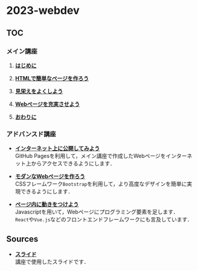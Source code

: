 # 2023-webdev
## TOC
### メイン講座
1. **[はじめに](docs/main-intro.md)**
   
2. **[HTMLで簡単なページを作ろう](docs/main-html.md)**
   
3. **[見栄えをよくしよう](docs/main-css.md)**
   
4. **[Webページを充実させよう](docs/main-enhance.md)**
   
5. **[おわりに](docs/main-final.md)**

### アドバンスド講座
<!-- 各コースの詳細は[こちら](docs/advanced.md)から． -->
- **[インターネット上に公開してみよう](docs/advanced-publish.md)**  
GitHub Pagesを利用して，メイン講座で作成したWebページをインターネット上からアクセスできるようにします．
  
- **[モダンなWebページを作ろう](docs/advanced-css.md)**  
CSSフレームワーク`Bootstrap`を利用して，より高度なデザインを簡単に実現できるようにします．
  
- **[ページ内に動きをつけよう](docs/advanced-js.md)**  
Javascriptを用いて，Webページにプログラミング要素を足します．  
`React`や`Vue.js`などのフロントエンドフレームワークにも言及しています．

## Sources
- **[スライド]()**  
講座で使用したスライドです．